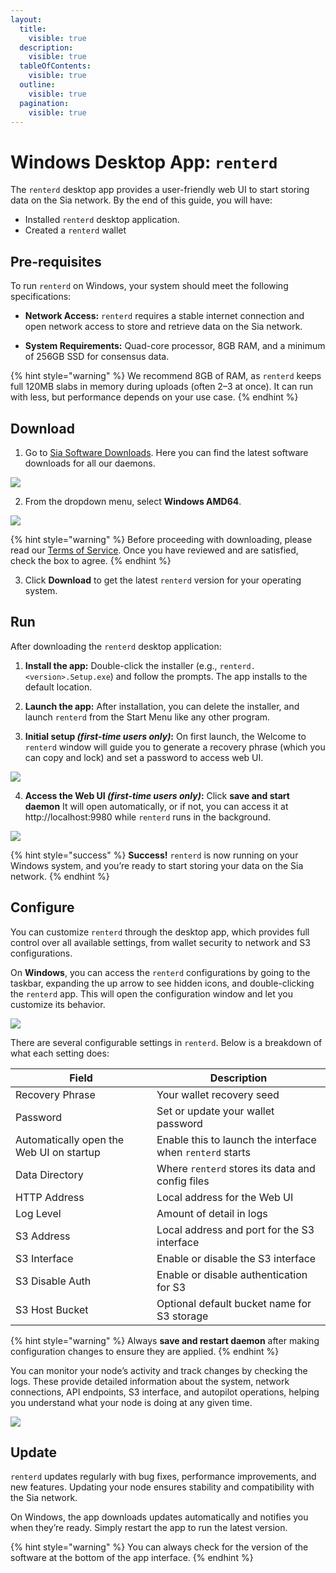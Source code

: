 ```yaml
---
layout:
  title:
    visible: true
  description:
    visible: true
  tableOfContents:
    visible: true
  outline:
    visible: true
  pagination:
    visible: true
---
```


# Windows Desktop App: `renterd`

The `renterd` desktop app provides a user-friendly web UI to start storing data on the Sia network. By the end of this guide, you will have:

* Installed `renterd` desktop application.
* Created a `renterd` wallet

## Pre-requisites

To run `renterd` on Windows, your system should meet the following specifications:

* **Network Access:** `renterd` requires a stable internet connection and open network access to store and retrieve data on the Sia network.

* **System Requirements:** Quad-core processor, 8GB RAM, and a minimum of 256GB SSD for consensus data.

{% hint style="warning" %}
We recommend 8GB of RAM, as `renterd` keeps full 120MB slabs in memory during uploads (often 2–3 at once). It can run with less, but performance depends on your use case.
{% endhint %}

## Download

1. Go to [Sia Software Downloads](https://sia.tech/software-downloads). Here you can find the latest software downloads for all our daemons.

![](../../.gitbook/assets/windows-renterd-app/sia-tech-website-download.png)

2. From the dropdown menu, select **Windows AMD64**.

![](../../.gitbook/assets/windows-renterd-app/renterd-download-website.png)

{% hint style="warning" %}
Before proceeding with downloading, please read our [Terms of Service](https://sia.tech/terms-of-service). Once you have reviewed and are satisfied, check the box to agree.
{% endhint %}

3. Click **Download** to get the latest `renterd` version for your operating system.

## Run

After downloading the `renterd` desktop application:

1. **Install the app:** Double-click the installer (e.g., `renterd.<version>.Setup.exe`) and follow the prompts. The app installs to the default location.
2. **Launch the app:** After installation, you can delete the installer, and launch `renterd` from the Start Menu like any other program.

3. **Initial setup *(first-time users only)*:** On first launch, the Welcome to `renterd` window will guide you to generate a recovery phrase (which you can copy and lock) and set a password to access web UI.

![](../../.gitbook/assets/windows-renterd-app/welcome-ui.png)

4. **Access the Web UI *(first-time users only)*:** Click **save and start daemon** It will open automatically, or if not, you can access it at http://localhost:9980 while `renterd` runs in the background.


![](../../.gitbook/assets/windows-renterd-app/web-ui.png)

{% hint style="success" %}
**Success!** `renterd` is now running on your Windows system, and you’re ready to start storing your data on the Sia network.
{% endhint %}


## Configure

You can customize `renterd` through the desktop app, which provides full control over all available settings, from wallet security to network and S3 configurations.

On **Windows**, you can access the `renterd` configurations by going to the taskbar, expanding the up arrow to see hidden icons, and double-clicking the `renterd` app. This will open the configuration window and let you customize its behavior.

![](../../.gitbook/assets/windows-renterd-app/configuring.png)

There are several configurable settings in `renterd`. Below is a breakdown of what each setting does:

| Field | Description |
|------|-------------|
| Recovery Phrase | Your wallet recovery seed |
| Password | Set or update your wallet password |
| Automatically open the Web UI on startup | Enable this to launch the interface when `renterd` starts |
| Data Directory | Where `renterd` stores its data and config files |
| HTTP Address | Local address for the Web UI |
| Log Level | Amount of detail in logs |
| S3 Address | Local address and port for the S3 interface |
| S3 Interface | Enable or disable the S3 interface |
| S3 Disable Auth | Enable or disable authentication for S3 |
| S3 Host Bucket | Optional default bucket name for S3 storage |

{% hint style="warning" %}
Always **save and restart daemon** after making configuration changes to ensure they are applied.
{% endhint %}

You can monitor your node’s activity and track changes by checking the logs. These provide detailed information about the system, network connections, API endpoints, S3 interface, and autopilot operations, helping you understand what your node is doing at any given time.

![](../../.gitbook/assets/windows-renterd-app/config-logs.png)

## Update

`renterd` updates regularly with bug fixes, performance improvements, and new features. Updating your node ensures stability and compatibility with the Sia network. 

On Windows, the app downloads updates automatically and notifies you when they’re ready. Simply restart the app to run the latest version. 

{% hint style="warning" %}
You can always check for the version of the software at the bottom of the app interface.
{% endhint %}
